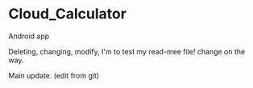 # Cloud_Calculator
Android app
<p> Deleting, changing, modify, I'm to test my read-mee file! change on the way.
<p> Main update. (edit from git)
